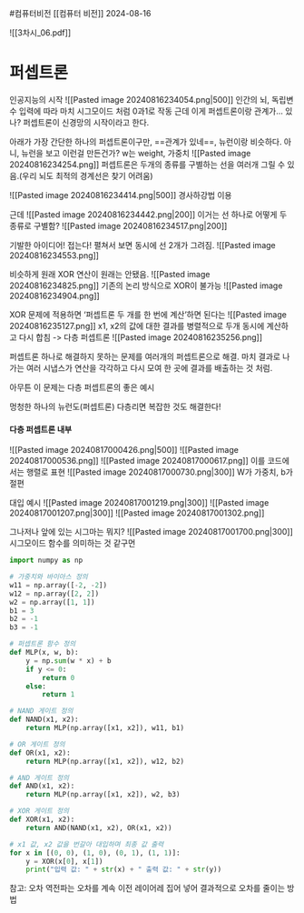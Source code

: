 #컴퓨터비전 
[[컴퓨터 비전]]
2024-08-16

![[3차시_06.pdf]]
# 퍼셉트론
인공지능의 시작 
![[Pasted image 20240816234054.png|500]]
인간의 뇌, 독립변수 입력에 따라 마치 시그모이드 처럼 0과1로 작동
근데 이게 퍼셉트론이랑 관계가... 있나?
퍼셉트론이 신경망의 시작이라고 한다.

아래가 가장 간단한 하나의 퍼셉트론이구만, ==관계가 있네==, 뉴런이랑 비슷하다. 아니, 뉴런을 보고 이런걸 만든건가?
w는 weight, 가중치
![[Pasted image 20240816234254.png]]
퍼셉트론은 두개의 종류를 구별하는 선을 여러개 그릴 수 있음.(우리 뇌도 최적의 경계선은 찾기 어려움)

![[Pasted image 20240816234414.png|500]]
경사하강법 이용

근데
![[Pasted image 20240816234442.png|200]]
이거는 선 하나로 어떻게 두 종류로 구별함?
![[Pasted image 20240816234517.png|200]]

기발한 아이디어! 접는다! 펼쳐서 보면 동시에 선 2개가 그려짐.
![[Pasted image 20240816234553.png]]

비슷하게 원래 XOR 연산이 원래는 안됐음.
![[Pasted image 20240816234825.png]]
기존의 논리 방식으로 XOR이 불가능
![[Pasted image 20240816234904.png]]

XOR 문제에 적용하면 ‘퍼셉트론 두 개를 한 번에 계산’하면 된다는
![[Pasted image 20240816235127.png]]
x1, x2의 값에 대한 결과를 병렬적으로 두개 동시에 계산하고 다시 합침
-> 다층 퍼셉트론
![[Pasted image 20240816235256.png]]

퍼셉트론 하나로 해결하지 못하는 문제를 여러개의 퍼셉트론으로 해결. 마치 결과로 나가는 여러 시냅스가 연산을 각각하고 다시 모여 한 곳에 결과를 배출하는 것 처럼.

아무튼 이 문제는 다층 퍼셉트론의 좋은 예시

멍청한 하나의 뉴런도(퍼셉트론) 다층리면 복잡한 것도 해결한다!


#### 다층 퍼셉트론 내부
![[Pasted image 20240817000426.png|500]]
![[Pasted image 20240817000536.png]]
![[Pasted image 20240817000617.png]]
이를 코드에서는 행렬로 표현
![[Pasted image 20240817000730.png|300]]
W가 가중치, b가 절편

대입 예시
![[Pasted image 20240817001219.png|300]]
![[Pasted image 20240817001207.png|300]]
![[Pasted image 20240817001302.png]]

그나저나 앞에 있는 시그마는 뭐지?
![[Pasted image 20240817001700.png|300]]
시그모이드 함수를 의미하는 것 같구먼


```python
import numpy as np

# 가중치와 바이아스 정의
w11 = np.array([-2, -2])
w12 = np.array([2, 2])
w2 = np.array([1, 1])
b1 = 3
b2 = -1
b3 = -1

# 퍼셉트론 함수 정의
def MLP(x, w, b):
    y = np.sum(w * x) + b
    if y <= 0:
        return 0
    else:
        return 1

# NAND 게이트 정의
def NAND(x1, x2):
    return MLP(np.array([x1, x2]), w11, b1)

# OR 게이트 정의
def OR(x1, x2):
    return MLP(np.array([x1, x2]), w12, b2)

# AND 게이트 정의
def AND(x1, x2):
    return MLP(np.array([x1, x2]), w2, b3)

# XOR 게이트 정의
def XOR(x1, x2):
    return AND(NAND(x1, x2), OR(x1, x2))

# x1 값, x2 값을 번갈아 대입하며 최종 값 출력
for x in [(0, 0), (1, 0), (0, 1), (1, 1)]:
    y = XOR(x[0], x[1])
    print("입력 값: " + str(x) + " 출력 값: " + str(y))

```


참고:
오차 역전파는 오차를 계속 이전 레이어레 집어 넣어 결과적으로 오차를 줄이는 방법


